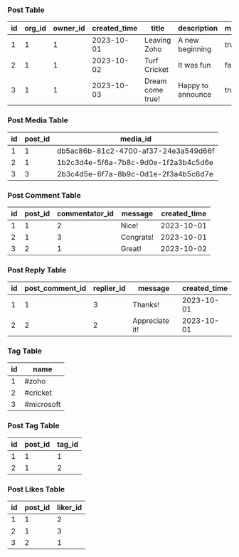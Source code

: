### Post Table

| id | org_id | owner_id | created_time | title            | description       | media | status | commentable | shareable | bookmarkable |
|----|--------|----------|--------------|------------------|-------------------|-------|--------|-------------|-----------|--------------|
| 1  | 1      | 1        | 2023-10-01   | Leaving Zoho     | A new beginning   | true  | active | true        | true      | true         |
| 2  | 1      | 1        | 2023-10-02   | Turf Cricket     | It was fun        | false | active | true        | true      | true         |
| 3  | 1      | 1        | 2023-10-03   | Dream come true! | Happy to announce | true  | active | true        | true      | true         |

### Post Media Table

| id | post_id | media_id                             |
|----|---------|--------------------------------------|
| 1  | 1       | db5ac86b-81c2-4700-af37-24e3a549d66f |
| 2  | 1       | 1b2c3d4e-5f6a-7b8c-9d0e-1f2a3b4c5d6e |
| 3  | 3       | 2b3c4d5e-6f7a-8b9c-0d1e-2f3a4b5c6d7e |

### Post Comment Table

| id | post_id | commentator_id | message   | created_time |
|----|---------|----------------|-----------|--------------|
| 1  | 1       | 2              | Nice!     | 2023-10-01   |
| 2  | 1       | 3              | Congrats! | 2023-10-01   |
| 3  | 2       | 1              | Great!    | 2023-10-02   |

### Post Reply Table

| id | post_comment_id | replier_id | message        | created_time |
|----|-----------------|------------|----------------|--------------|
| 1  | 1               | 3          | Thanks!        | 2023-10-01   |
| 2  | 2               | 2          | Appreciate it! | 2023-10-01   |

### Tag Table

| id | name       |
|----|------------|
| 1  | #zoho      |
| 2  | #cricket   |
| 3  | #microsoft |

### Post Tag Table

| id | post_id | tag_id |
|----|---------|--------|
| 1  | 1       | 1      |
| 2  | 1       | 2      |

### Post Likes Table

| id | post_id | liker_id |
|----|---------|----------|
| 1  | 1       | 2        |
| 2  | 1       | 3        |
| 3  | 2       | 1        |

